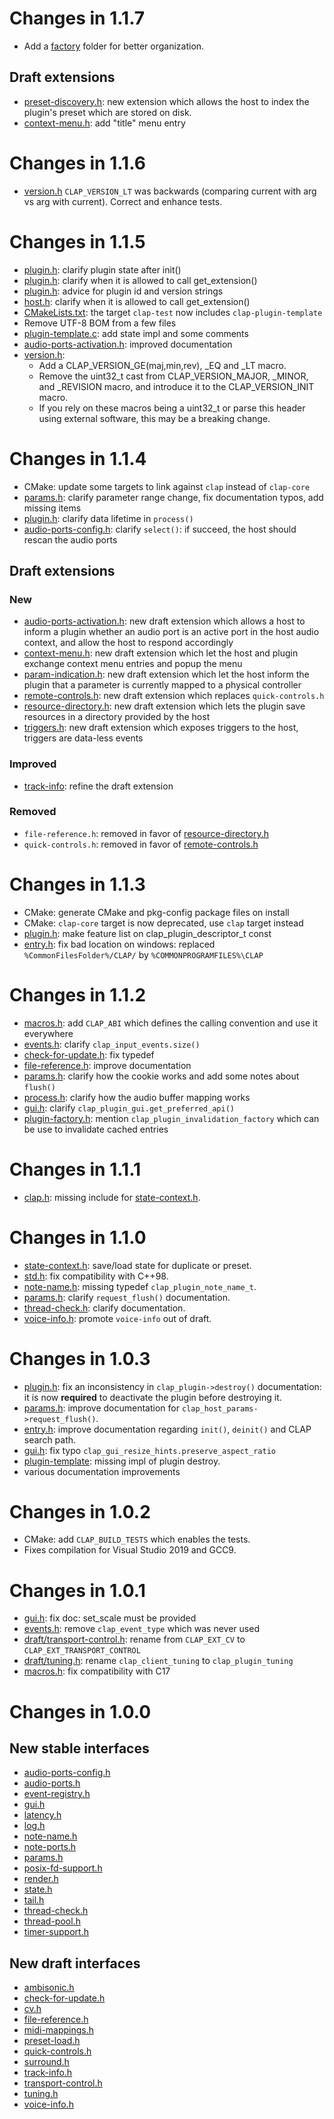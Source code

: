 # Changes in 1.1.7

* Add a [factory](incl/../include/clap/factory) folder for better organization.

## Draft extensions

* [preset-discovery.h](include/clap/preset-discovery.h): new extension which allows the host to index the plugin's preset which are stored on disk.
* [context-menu.h](include/clap/ext/dra/../draft/context-menu.h): add "title" menu entry

# Changes in 1.1.6

* [version.h](include/clap/version.h) `CLAP_VERSION_LT` was backwards (comparing current with arg
  vs arg with current). Correct and enhance tests.

# Changes in 1.1.5

* [plugin.h](include/clap/plugin.h): clarify plugin state after init()
* [plugin.h](include/clap/plugin.h): clarify when it is allowed to call get_extension()
* [plugin.h](include/clap/plugin.h): advice for plugin id and version strings
* [host.h](include/clap/host.h): clarify when it is allowed to call get_extension()
* [CMakeLists.txt](CMakeLists.txt): the target `clap-test` now includes `clap-plugin-template`
* Remove UTF-8 BOM from a few files
* [plugin-template.c](src/plugin-template.c): add state impl and some comments
* [audio-ports-activation.h](include/clap/ext/draft/audio-ports-activation.h): improved documentation
* [version.h](include/clap/version.h):
  * Add a CLAP_VERSION_GE(maj,min,rev), _EQ and _LT macro.
  * Remove the uint32_t cast from CLAP_VERSION_MAJOR, _MINOR, and _REVISION macro, and introduce it to the CLAP_VERSION_INIT macro.
  * If you rely on these macros being a uint32_t or parse this header using external software, this may be a breaking change.

# Changes in 1.1.4

* CMake: update some targets to link against `clap` instead of `clap-core`
* [params.h](include/clap/ext/params.h): clarify parameter range change, fix documentation typos, add missing items
* [plugin.h](include/clap/plugin.h): clarify data lifetime in `process()`
* [audio-ports-config.h](include/clap/ext/audio-ports-config.h): clarify `select()`: if succeed, the host should rescan the audio ports

## Draft extensions

### New

* [audio-ports-activation.h](include/clap/ext/draft/audio-ports-activation.h): new draft extension which allows a host to inform a plugin whether an audio port is an active port in the host audio context, and allow the host to respond accordingly
* [context-menu.h](include/clap/ext/draft/context-menu.h): new draft extension which let the host and plugin exchange context menu entries and popup the menu
* [param-indication.h](include/clap/ext/draft/param-indication.h): new draft extension which let the host inform the plugin that a parameter is currently mapped to a physical controller
* [remote-controls.h](include/clap/ext/draft/remote-controls.h): new draft extension which replaces `quick-controls.h`
* [resource-directory.h](include/clap/ext/draft/resource-directory.h): new draft extension which lets the plugin save resources in a directory provided by the host
* [triggers.h](include/clap/ext/draft/triggers.h): new draft extension which exposes triggers to the host, triggers are data-less events

### Improved

* [track-info](include/clap/ext/draft/track-info.h): refine the draft extension

### Removed

* `file-reference.h`: removed in favor of [resource-directory.h](include/clap/ext/draft/resource-directory.h)
* `quick-controls.h`: removed in favor of [remote-controls.h](include/clap/ext/draft/remote-controls.h)

# Changes in 1.1.3

* CMake: generate CMake and pkg-config package files on install
* CMake: `clap-core` target is now deprecated, use `clap` target instead
* [plugin.h](include/clap/plugin.h): make feature list on clap_plugin_descriptor_t const
* [entry.h](include/clap/entry.h): fix bad location on windows: replaced `%CommonFilesFolder%/CLAP/` by `%COMMONPROGRAMFILES%\CLAP`

# Changes in 1.1.2

* [macros.h](include/clap/private/macros.h): add `CLAP_ABI` which defines the calling convention and use it everywhere
* [events.h](include/clap/events.h): clarify `clap_input_events.size()`
* [check-for-update.h](include/clap/ext/draft/check-for-update.h): fix typedef
* [file-reference.h](include/clap/ext/draft/file-reference.h): improve documentation
* [params.h](include/clap/ext/params.h): clarify how the cookie works and add some notes about `flush()`
* [process.h](include/clap/process.h): clarify how the audio buffer mapping works
* [gui.h](include/clap/ext/gui.h): clarify `clap_plugin_gui.get_preferred_api()`
* [plugin-factory.h](include/clap/plugin-factory.h): mention `clap_plugin_invalidation_factory` which can be use to invalidate cached entries

# Changes in 1.1.1

* [clap.h](include/clap/clap.h): missing include for [state-context.h](include/clap/ext/draft/state-context.h).

# Changes in 1.1.0

* [state-context.h](include/clap/ext/draft/state-context.h): save/load state for duplicate or preset.
* [std.h](include/clap/private/std.h): fix compatibility with C++98.
* [note-name.h](include/clap/ext/note-name.h): missing typedef `clap_plugin_note_name_t`.
* [params.h](include/clap/ext/params.h): clarify `request_flush()` documentation.
* [thread-check.h](include/clap/ext/thread-check.h): clarify documentation.
* [voice-info.h](include/clap/ext/voice-info.h): promote `voice-info` out of draft.

# Changes in 1.0.3

* [plugin.h](include/clap/plugin.h): fix an inconsistency in `clap_plugin->destroy()` documentation:
  it is now **required** to deactivate the plugin before destroying it.
* [params.h](include/clap/ext/params.h): improve documentation for `clap_host_params->request_flush()`.
* [entry.h](include/clap/entry.h): improve documentation regarding `init()`, `deinit()` and CLAP search path.
* [gui.h](inclued/clap/gui.h): fix typo `clap_gui_resize_hints.preserve_aspect_ratio`
* [plugin-template](src/plugin-template.c): missing impl of plugin destroy.
* various documentation improvements

# Changes in 1.0.2

* CMake: add `CLAP_BUILD_TESTS` which enables the tests.
* Fixes compilation for Visual Studio 2019 and GCC9.

# Changes in 1.0.1

* [gui.h](include/clap/ext/gui.h): fix doc: set_scale must be provided
* [events.h](include/clap/events.h): remove `clap_event_type` which was never used
* [draft/transport-control.h](include/clap/ext/draft/transport-control.h): rename from `CLAP_EXT_CV` to `CLAP_EXT_TRANSPORT_CONTROL`
* [draft/tuning.h](include/clap/ext/draft/tuning.h): rename `clap_client_tuning` to `clap_plugin_tuning`
* [macros.h](include/clap/private/macros.h): fix compatibility with C17

# Changes in 1.0.0

## New stable interfaces

* [audio-ports-config.h](include/clap/ext/audio-ports-config.h)
* [audio-ports.h](include/clap/ext/audio-ports.h)
* [event-registry.h](include/clap/ext/event-registry.h)
* [gui.h](include/clap/ext/gui.h)
* [latency.h](include/clap/ext/latency.h)
* [log.h](include/clap/ext/log.h)
* [note-name.h](include/clap/ext/note-name.h)
* [note-ports.h](include/clap/ext/note-ports.h)
* [params.h](include/clap/ext/params.h)
* [posix-fd-support.h](include/clap/ext/posix-fd-support.h)
* [render.h](include/clap/ext/render.h)
* [state.h](include/clap/ext/state.h)
* [tail.h](include/clap/ext/tail.h)
* [thread-check.h](include/clap/ext/thread-check.h)
* [thread-pool.h](include/clap/ext/thread-pool.h)
* [timer-support.h](include/clap/ext/time-support.h)

## New draft interfaces

* [ambisonic.h](include/clap/ext/draft/ambisonic.h)
* [check-for-update.h](include/clap/ext/draft/check-for-update.h)
* [cv.h](include/clap/ext/draft/cv.h)
* [file-reference.h](include/clap/ext/draft/file-reference.h)
* [midi-mappings.h](include/clap/ext/draft/midi-mappings.h)
* [preset-load.h](include/clap/ext/draft/preset-load.h)
* [quick-controls.h](include/clap/ext/draft/quick-controls.h)
* [surround.h](include/clap/ext/draft/surround.h)
* [track-info.h](include/clap/ext/draft/track-info.h)
* [transport-control.h](include/clap/ext/draft/transport-control.h)
* [tuning.h](include/clap/ext/draft/tuning.h)
* [voice-info.h](include/clap/ext/draft/voice-info.h)
